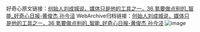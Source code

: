 好奇心原文链接：[创始人刘成城说，媒体只是他的工具之一，36 氪要做点别的_智能_好奇心日报-黄俊杰 孙今泾](https://www.qdaily.com/articles/8160.html)
WebArchive归档链接：[创始人刘成城说，媒体只是他的工具之一，36 氪要做点别的_智能_好奇心日报-黄俊杰 孙今泾](http://web.archive.org/web/20160512215814/http://www.qdaily.com:80/articles/8160.html)
![image](http://ww3.sinaimg.cn/large/007d5XDply1g3vav4dqvjj30u095a4qr)